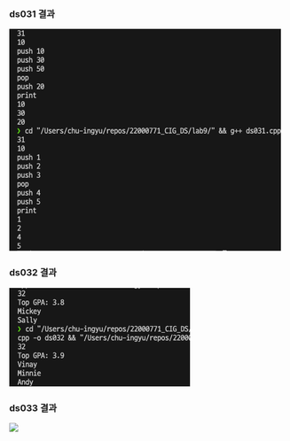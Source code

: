 ### ds031 결과

![](./result/ds031.png)

### ds032 결과

![](./result/ds032.png)

### ds033 결과

![](./result/ds033s.png)
